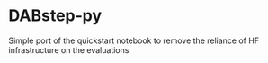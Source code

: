 # DABstep-py
Simple port of the quickstart notebook to remove the reliance of HF infrastructure on the evaluations
